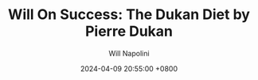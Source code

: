 ---
title: "Will On Success: The Dukan Diet by Pierre Dukan"
author: Will Napolini
date: 2024-04-09 20:55:00 +0800
categories: [Mindset, Book-summaries]
tags:
  [
    dukan-diet,
    pierre-dukan,
    weight-loss,
    low-carb,
    healthy-eating,
    french-diet,
    diet-plan,
    quick-results,
    balanced-diet,
    atkins-alternative,
    sustainable-weight-loss,
    protein-rich,
    easy-recipes,
    nutrition,
    effective-diet,
    long-term-weight-loss,
    high-protein-diet,
    dukan-diet-book
  ]
image: https://pbs.twimg.com/media/GO1_0wFWEAApzyy?format=jpg&name=large
alt: "Will On Success: The Dukan Diet by Pierre Dukan"
fallback:
  - 
  # Replace with the URL of your backup image
  -
  # Replace with the URL of your backup image
---